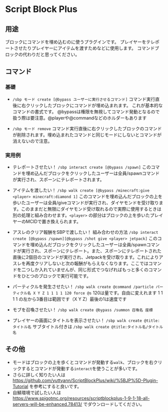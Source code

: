# Script Block Plus

## 用途
ブロックにコマンドを埋め込むのに使うプラグインです。
プレイヤーをテレポートさせたりプレイヤーにアイテムを渡すためなどに使用します。
コマンドブロックの代わりだと思ってください。

## コマンド
### 基礎
- ``/sbp モード create [@bypass ユーザーに実行させるコマンド]``
コマンド実行直後に右クリックしたブロックにコマンドが埋め込まれます。
これが基本的なコマンドの書式です。
@bypassは権限を無視してコマンド発動となるので扱う際は要注意。@playerや@commandなどのホルダーもあります

- ``/sbp モード remove``
コマンド実行直後に右クリックしたブロックのコマンドが削除されます。埋め込まれたコマンドと同じモードにしないとコマンドが消えないので注意。


### 実用例
- テレポートさせたい！
``/sbp interact create [@bypass /spawn]``
このコマンドを埋め込んだブロックをクリックしたユーザーは全員/spawnコマンドが実行され、スポーンにテレポートされます。
- アイテムを渡したい！
``/sbp walk create [@bypass /minecraft:give <player> minecraft:diamond 1]``
このコマンドを埋め込んだブロックの上を歩いたユーザーは全員/giveコマンドが実行され、ダイヤモンドを受け取ります。このままだと無限にダイヤモンド受け取れるので実際に使用するときは別の処理と組み合わせます。``<player>`` の部分はブロックの上を歩いたプレイヤーのMCIDで置き換えられます。
- アスレのクリア報酬をSBPで渡したい！  組み合わせの方法
``/sbp interact create [@bypass /spawn][@bypass /shot give <player> jetpack]``
このコマンドを埋め込んだブロックをクリックしたユーザーは全員/spawnコマンドが実行され、スポーンにテレポート。また、スポーンにテレポートされた直後に2個目のコマンドが実行され、Jetpackを受け取ります。これによりアスレを再度クリアしないと次の報酬がもらえなくなります。ここではコマンドを二つしか入れていませんが、同じ形式でつなげればもっと多くのコマンドをひとつのブロックで実行可能です。

- パーティクルを発生させたい！
``/sbp walk create @command /particle パーティクル名 X Y Z 1 1 1 1 120 force @s``
120は量です。自由に変えれます
1 1 1 1 の左から3番目は範囲です（X Y Z）最後の1は速度です

- モブを召喚させたい！
``/sbp walk create @bypass /summon 召喚名 座標 ``

- プレイヤーの画面にタイトルを表示させたい！
``/sbp walk create @title:タイトル名``
サブタイトル付きは
``/sbp walk create @title:タイトル名/タイトル名``

## その他
- モードはブロックの上を歩くとコマンドが発動する``walk``、ブロックを右クリックするとコマンドが発動する``interact``を使うことが多いです。
- さらに詳しく知りたい人は <https://github.com/yuttyann/ScriptBlockPlus/wiki/%5BJP%5D-Plugin-Tutorial> を参考にすると良いです。
- 自鯖環境で試したい人は <https://www.spigotmc.org/resources/scriptblockplus-1-9-1-18-all-servers-will-be-enhanced.78413/> でダウンロードしてください。
